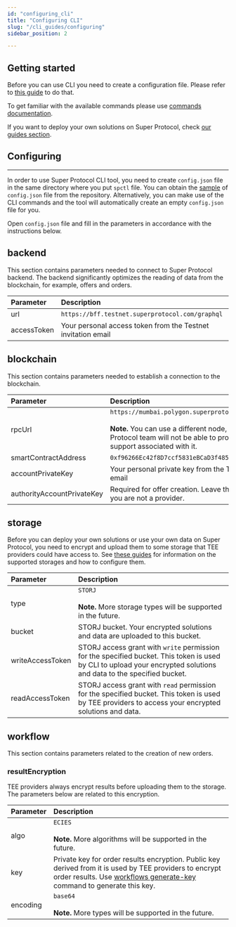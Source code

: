 ```yaml
---
id: "configuring_cli"
title: "Configuring CLI"
slug: "/cli_guides/configuring"
sidebar_position: 2

---
```


## Getting started

Before you can use CLI you need to create a configuration file. Please refer to [this guide](/developers/cli_guides) to do that.

To get familiar with the available commands please use [commands documentation](/developers/cli_commands).

If you want to deploy your own solutions on Super Protocol, check [our guides section](/developers/cli_guides).


## Configuring
---

In order to use Super Protocol CLI tool, you need to create `config.json` file in the same directory where you put `spctl` file. You can obtain the [sample](https://github.com/Super-Protocol/ctl/blob/master/config.example.json) of `config.json` file from the repository. Alternatively, you can make use of the CLI commands and the tool will automatically create an empty `config.json` file for you.

Open `config.json` file and fill in the parameters in accordance with the instructions below.

## backend

This section contains parameters needed to connect to Super Protocol backend. The backend significantly optimizes the reading of data from the blockchain, for example, offers and orders.

|**Parameter**|**Description**|
| :- | :- |
|url|`https://bff.testnet.superprotocol.com/graphql`|
|accessToken|Your personal access token from the Testnet invitation email|

## blockchain

This section contains parameters needed to establish a connection to the blockchain.

|**Parameter**|**Description**|
| :- | :- |
|rpcUrl|`https://mumbai.polygon.superprotocol.com/hesoyam`<br/><br/>**Note.** You can use a different node, but the Super Protocol team will not be able to provide any support associated with it.|
|smartContractAddress|`0xf96266Ec42f8D7ccf5831eBCaD3f4851967e9D45`|
|accountPrivateKey|Your personal private key from the Testnet invitation email|
|authorityAccountPrivateKey|Required for offer creation. Leave this field blank if you are not a provider.|

## storage

Before you can deploy your own solutions or use your own data on Super Protocol, you need to encrypt and upload them to some storage that TEE providers could have access to. See [these guides](/developers/cli_guides/storages) for information on the supported storages and how to configure them.

|**Parameter**|**Description**|
| :- | :- |
|type|`STORJ`<br/><br/>**Note.** More storage types will be supported in the future.|
|bucket|STORJ bucket. Your encrypted solutions and data are uploaded to this bucket.|
|writeAccessToken|STORJ access grant with `write` permission for the specified bucket. This token is used by CLI to upload your encrypted solutions and data to the specified bucket.|
|readAccessToken|STORJ access grant with `read` permission for the specified bucket. This token is used by TEE providers to access your encrypted solutions and data.|

## workflow

This section contains parameters related to the creation of new orders.

### resultEncryption

TEE providers always encrypt results before uploading them to the storage. The parameters below are related to this encryption.

|**Parameter**| **Description**                                                                                                                                                                                                                     |
| :- |:------------------------------------------------------------------------------------------------------------------------------------------------------------------------------------------------------------------------------------|
|algo| `ECIES`<br/><br/>**Note.** More algorithms will be supported in the future.                                                                                                                                                         |
|key| Private key for order results encryption. Public key derived from it is used by TEE providers to encrypt order results. Use [workflows generate-key](/developers/cli_commands/workflows/generate-key) command to generate this key. |
|encoding| `base64`<br/><br/>**Note.** More types will be supported in the future.                                                                                                                                                             |


